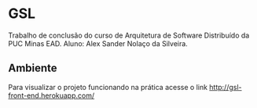 # GSL

Trabalho de conclusão do curso de Arquitetura de Software Distribuído da PUC Minas EAD.
Aluno: Alex Sander Nolaço da Silveira.

## Ambiente

Para visualizar o projeto funcionando na prática acesse o link http://gsl-front-end.herokuapp.com/
